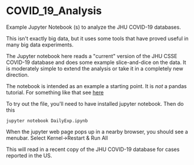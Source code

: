 # COVID_19_Analysis
Example Jupyter Notebook (s) to analyze the JHU COVID-19 databases.

This isn't exactly big data, but it uses some tools that have proved 
useful in many big data experiments.

The Jupyter notebook here reads a "current" version of the JHU CSSE COVID-19
database and does some example slice-and-dice on the data.  It is moderately
simple to extend the analysis or take it in a completely new direction. 

The notebook is intended as an example a starting point.  It is *not* a 
pandas tutorial.  For something like that see [here](https://pandas.pydata.org/pandas-docs/stable/getting_started/tutorials.html)

To try out the file, you'll need to have installed jupyter notebook.  Then do this 

```
jupyter notebook DailyExp.ipynb
```

When the jupyter web page pops up in a nearby browser, you should see a 
menubar.  Select Kernel->Restart & Run All

This will read in a recent copy of the JHU COVID-19 database for cases reported in the US. 

